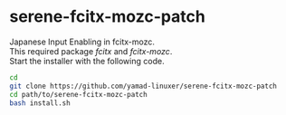 # serene-fcitx-mozc-patch
Japanese Input Enabling in fcitx-mozc.<br>
This required package *fcitx* and *fcitx-mozc*.<br>
Start the installer with the following code.<br>

```bash
cd
git clone https://github.com/yamad-linuxer/serene-fcitx-mozc-patch
cd path/to/serene-fcitx-mozc-patch
bash install.sh
```

